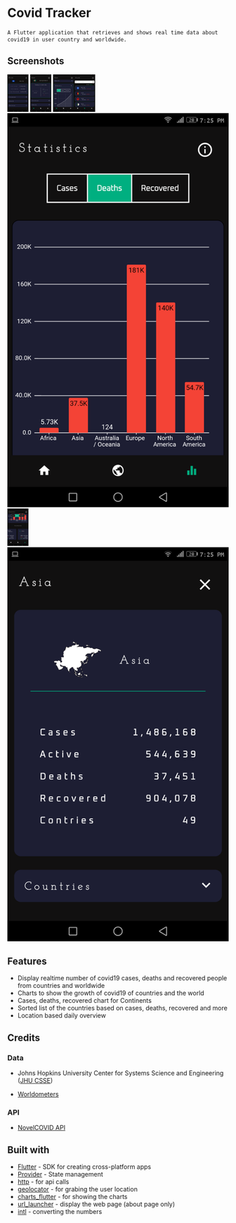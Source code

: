 # Covid Tracker

    A Flutter application that retrieves and shows real time data about covid19 in user country and worldwide.

## Screenshots

<img src="https://github.com/Mohammad-Safayet/Covid19-Tracker/blob/master/screenshots/home-no-loc.png" width=48>
<img src="https://github.com/Mohammad-Safayet/Covid19-Tracker/blob/master/screenshots/home-loc.png" width=48>
<img src="https://github.com/Mohammad-Safayet/Covid19-Tracker/blob/master/screenshots/home-stats.png" width=48><img src="https://github.com/Mohammad-Safayet/Covid19-Tracker/blob/master/screenshots/countries.png" width=48>
<img src="https://github.com/Mohammad-Safayet/Covid19-Tracker/blob/master/screenshots/stats.png">
<img src="https://github.com/Mohammad-Safayet/Covid19-Tracker/blob/master/screenshots/stats-2.png" width=48><img src="https://github.com/Mohammad-Safayet/Covid19-Tracker/blob/master/screenshots/continent.png">

## Features

- Display realtime number of covid19 cases, deaths and recovered people from countries and worldwide
- Charts to show the growth of covid19 of countries and the world
- Cases, deaths, recovered chart for Continents
- Sorted list of the countries based on cases, deaths, recovered and more
- Location based daily overview

## Credits

### Data

- Johns Hopkins University Center for Systems Science and Engineering ([JHU CSSE](https://github.com/CSSEGISandData/COVID-19))

- [Worldometers](https://www.worldometers.info/coronavirus/)

### API

- [NovelCOVID API](https://github.com/novelcovid/api)

## Built with

- [Flutter](https://flutter.dev/) - SDK for creating cross-platform apps
- [Provider](https://pub.dev/packages/provider) - State management
- [http](https://pub.dev/packages/http) - for api calls
- [geolocator](https://pub.dev/packages/geolocator) - for grabing the user location
- [charts_flutter](https://pub.dev/packages/charts_flutter) - for showing the charts
- [url_launcher](https://pub.dev/packages/url_launcher) - display the web page (about page only)
- [intl](https://pub.dev/packages/intl) - converting the numbers

<!-- ## Instalation guide
Because the current rules imposed by google on the play store, we cant publish this app on it.
To get this app an install it on your android follow one of the next steps.

 1. Get on Github [Releases](https://github.com/lucioeduardo/covid19_tracker/releases)
 2. Get on [Aptoide](https://github-lucioeduardo-corona-data.br.aptoide.com/app)
 3. You can fork or clone this project and run a default flutter build. -->
